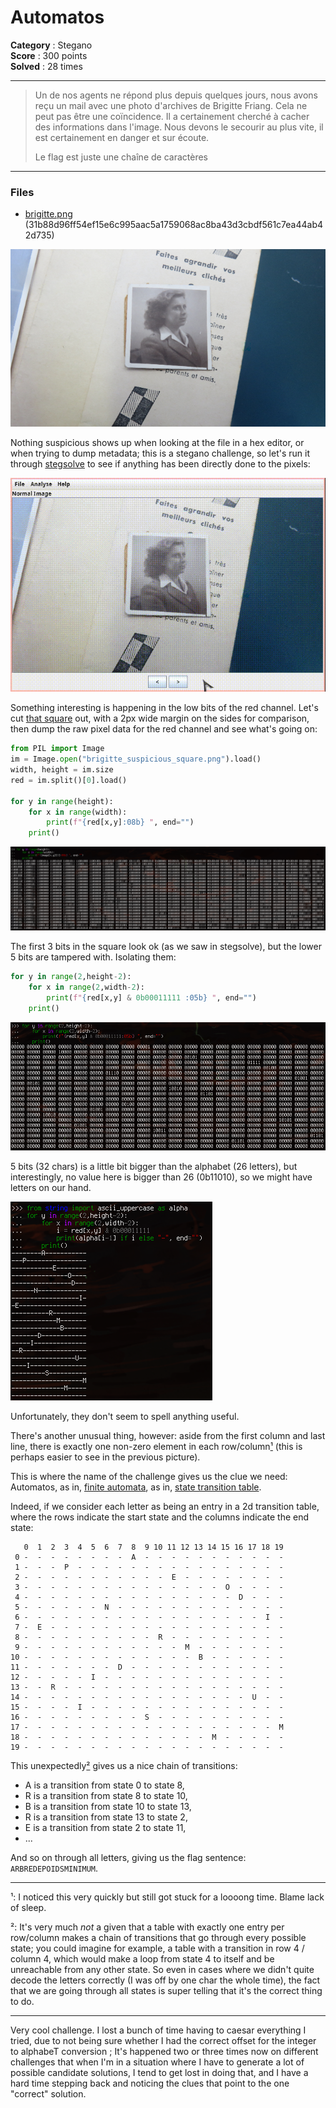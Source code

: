 Automatos
=========

**Category** : Stegano  
**Score** : 300 points  
**Solved** : 28 times  

---

>Un de nos agents ne répond plus depuis quelques jours, nous avons reçu un mail avec une photo d'archives de Brigitte Friang. Cela ne peut pas être une coïncidence. Il a certainement cherché à cacher des informations dans l'image. Nous devons le secourir au plus vite, il est certainement en danger et sur écoute.
>
>Le flag est juste une chaîne de caractères

---

### Files

 * [brigitte.png](brigitte.png) (31b88d96ff54ef15e6c995aac5a1759068ac8ba43d3cbdf561c7ea44ab42d735)

![brigitte.png](brigitte.png)

Nothing suspicious shows up when looking at the file in a hex editor, or when trying to dump metadata; this is a stegano challenge, so let's run it through [stegsolve](http://www.caesum.com/handbook/Stegsolve.jar) to see if anything has been directly done to the pixels:

![stegsolve.gif](stegsolve.gif)

Something interesting is happening in the low bits of the red channel. Let's cut [that square](brigitte_suspicious_square.png) out, with a 2px wide margin on the sides for comparison, then dump the raw pixel data for the red channel and see what's going on:

```python
from PIL import Image
im = Image.open("brigitte_suspicious_square.png").load()
width, height = im.size
red = im.split()[0].load()

for y in range(height):
	for x in range(width):
		print(f"{red[x,y]:08b} ", end="")
	print()
```

![redchannel_8bits.png](redchannel_8bits.png)

The first 3 bits in the square look ok (as we saw in stegsolve), but the lower 5 bits are tampered with. Isolating them:

```python
for y in range(2,height-2):
	for x in range(2,width-2):
		print(f"{red[x,y] & 0b00011111 :05b} ", end="")
	print()
```

![redchannel_5bits.png](redchannel_5bits.png)

5 bits (32 chars) is a little bit bigger than the alphabet (26 letters), but interestingly, no value here is bigger than 26 (0b11010), so we might have letters on our hand.

![letters.png](letters.png)

Unfortunately, they don't seem to spell anything useful.

There's another unusual thing, however: aside from the first column and last line, there is exactly one non-zero element in each row/column[¹](#1) (this is perhaps easier to see in the previous picture).

This is where the name of the challenge gives us the clue we need: Automatos, as in, [finite automata](https://en.wikipedia.org/wiki/Deterministic_finite_automaton), as in, [state transition table](https://en.wikipedia.org/wiki/State-transition_table).

Indeed, if we consider each letter as being an entry in a 2d transition table, where the rows indicate the start state and the columns indicate the end state:

```
   0  1  2  3  4  5  6  7  8  9 10 11 12 13 14 15 16 17 18 19
 0 -  -  -  -  -  -  -  -  A  -  -  -  -  -  -  -  -  -  -  -
 1 -  -  -  P  -  -  -  -  -  -  -  -  -  -  -  -  -  -  -  -
 2 -  -  -  -  -  -  -  -  -  -  -  E  -  -  -  -  -  -  -  -
 3 -  -  -  -  -  -  -  -  -  -  -  -  -  -  -  O  -  -  -  -
 4 -  -  -  -  -  -  -  -  -  -  -  -  -  -  -  -  D  -  -  -
 5 -  -  -  -  -  -  N  -  -  -  -  -  -  -  -  -  -  -  -  -
 6 -  -  -  -  -  -  -  -  -  -  -  -  -  -  -  -  -  -  I  -
 7 -  E  -  -  -  -  -  -  -  -  -  -  -  -  -  -  -  -  -  -
 8 -  -  -  -  -  -  -  -  -  -  R  -  -  -  -  -  -  -  -  -
 9 -  -  -  -  -  -  -  -  -  -  -  -  M  -  -  -  -  -  -  -
10 -  -  -  -  -  -  -  -  -  -  -  -  -  B  -  -  -  -  -  -
11 -  -  -  -  -  -  -  D  -  -  -  -  -  -  -  -  -  -  -  -
12 -  -  -  -  -  I  -  -  -  -  -  -  -  -  -  -  -  -  -  -
13 -  -  R  -  -  -  -  -  -  -  -  -  -  -  -  -  -  -  -  -
14 -  -  -  -  -  -  -  -  -  -  -  -  -  -  -  -  -  U  -  -
15 -  -  -  -  I  -  -  -  -  -  -  -  -  -  -  -  -  -  -  -
16 -  -  -  -  -  -  -  -  -  S  -  -  -  -  -  -  -  -  -  -
17 -  -  -  -  -  -  -  -  -  -  -  -  -  -  -  -  -  -  -  M
18 -  -  -  -  -  -  -  -  -  -  -  -  -  -  M  -  -  -  -  -
19 -  -  -  -  -  -  -  -  -  -  -  -  -  -  -  -  -  -  -  -
```

This unexpectedly[²](#2) gives us a nice chain of transitions: 

 * A is a transition from state 0 to state 8,
 * R is a transition from state 8 to state 10,
 * B is a transition from state 10 to state 13,
 * R is a transition from state 13 to state 2,
 * E is a transition from state 2 to state 11,
 * ...

And so on through all letters, giving us the flag sentence: `ARBREDEPOIDSMINIMUM`.


---

<a name="1">¹</a>: I noticed this very quickly but still got stuck for a loooong time. Blame lack of sleep.

<a name="2">²</a>: It's very much *not* a given that a table with exactly one entry per row/column makes a chain of transitions that go through every possible state; you could imagine for example, a table with a transition in row 4 / column 4, which would make a loop from state 4 to itself and be unreachable from any other state. So even in cases where we didn't quite decode the letters correctly (I was off by one char the whole time), the fact that we are going through all states is super telling that it's the correct thing to do.

--- 

Very cool challenge. I lost a bunch of time having to caesar everything I tried, due to not being sure whether I had the correct offset for the integer to alphabeT conversion ; It's happened two or three times now on different challenges that when I'm in a situation where I have to generate a lot of possible candidate solutions, I tend to get lost in doing that, and I have a hard time stepping back and noticing the clues that point to the one "correct" solution.
